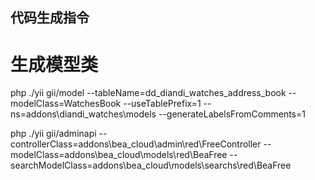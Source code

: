 ## 代码生成指令
# 生成模型类
php ./yii  gii/model --tableName=dd_diandi_watches_address_book --modelClass=WatchesBook --useTablePrefix=1 --ns=addons\diandi_watches\models --generateLabelsFromComments=1

php ./yii gii/adminapi --controllerClass=addons\bea_cloud\admin\red\FreeController --modelClass=addons\bea_cloud\models\red\BeaFree --searchModelClass=addons\bea_cloud\models\searchs\red\BeaFree